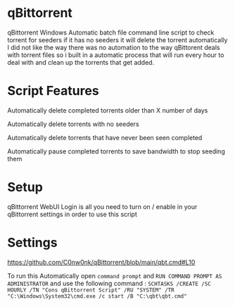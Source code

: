 # qBittorrent

qBittorrent Windows Automatic batch file command line script to check torrent for seeders if it has no seeders it will delete the torrent automatically I did not like the way there was no automation to the way qBittorent deals with torrent files so i built in a automatic process that will run every hour to deal with and clean up the torrents that get added.


# Script Features

Automatically delete completed torrents older than X number of days

Automatically delete torrents with no seeders

Automatically delete torrents that have never been seen completed

Automatically pause completed torrents to save bandwidth to stop seeding them

# Setup

qBittorrent WebUI Login is all you need to turn on / enable in your qBittorrent settings in order to use this script

# Settings

https://github.com/C0nw0nk/qBittorrent/blob/main/qbt.cmd#L10

To run this Automatically open `command prompt` and `RUN COMMAND PROMPT AS ADMINISTRATOR` and use the following command :
`SCHTASKS /CREATE /SC HOURLY /TN "Cons qBittorrent Script" /RU "SYSTEM" /TR "C:\Windows\System32\cmd.exe /c start /B "C:\qbt\qbt.cmd"`

